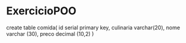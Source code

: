 # ExercicioPOO

create table comida(
id serial primary key,
culinaria varchar(20),
nome varchar (30),
preco decimal (10,2)
)
